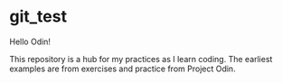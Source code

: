 # git_test

Hello Odin!

This repository is a hub for my practices as I learn coding. The earliest examples are from exercises and practice from Project Odin. 